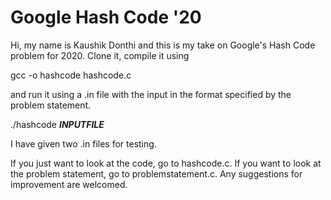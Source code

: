 # Google Hash Code '20
Hi, my name is Kaushik Donthi and this is my take on Google's Hash Code problem for 2020. Clone it, compile it using 

gcc -o hashcode hashcode.c

and run it using a .in file with the input in the format specified by the problem statement. 

./hashcode ___INPUTFILE___

I have given two .in files for testing.

If you just want to look at the code, go to hashcode.c. If you want to look at the problem statement, go to problemstatement.c. Any suggestions for improvement are welcomed.
